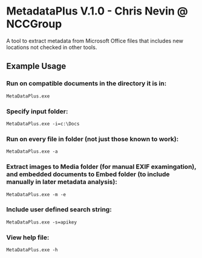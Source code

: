 # MetadataPlus V.1.0 - Chris Nevin @ NCCGroup

A tool to extract metadata from Microsoft Office files that includes new locations not checked in other tools.

## Example Usage

### Run on compatible documents in the directory it is in:

`MetaDataPlus.exe`

### Specify input folder:

`MetaDataPlus.exe -i=c:\Docs`

### Run on every file in folder (not just those known to work):

`MetaDataPlus.exe -a`

### Extract images to Media folder (for manual EXIF examingation), and embedded documents to Embed folder (to include manually in later metadata analysis):

`MetaDataPlus.exe -m -e`

### Include user defined search string:

`MetaDataPlus.exe -s=apikey`

### View help file:

`MetaDataPlus.exe -h`
